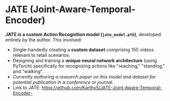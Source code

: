 # JATE (Joint-Aware-Temporal-Encoder)
 **JATE is a custom Action Recognition model (`jate_model.pth`)**, developed entirely by the author. This involved:
*   Single-handedly creating a **custom dataset** comprising 150 videos relevant to retail scenarios.
*   Designing and training a **unique neural network architecture** (using PyTorch) specifically for recognizing actions like "reaching," "standing," and "walking".
*   *Currently authoring a research paper on this model and dataset for potential publication in a conference or journal.*
*   Link to JATE: https://github.com/Karthy5/JATE-Joint-Aware-Temporal-Encoder-
